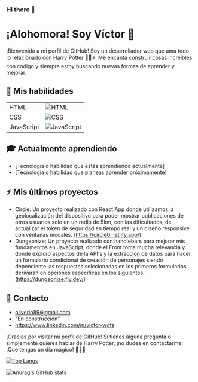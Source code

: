 ### Hi there 👋



# ¡Alohomora! Soy Víctor 👋

¡Bienvenido a mi perfil de GitHub! Soy un desarrollador web que ama todo lo relacionado con Harry Potter 🧙‍♂️⚡️. Me encanta construir cosas increíbles con código y siempre estoy buscando nuevas formas de aprender y mejorar.

## 🔮 Mis habilidades

|     |     |
| --- | --- |
| HTML | ![HTML](https://img.shields.io/badge/HTML5-E34F26?logo=html5&logoColor=white&style=flat-square) | React | ![React](https://img.shields.io/badge/React-61DAFB?logo=react&logoColor=black&style=flat-square) |
| CSS | ![CSS](https://img.shields.io/badge/CSS3-1572B6?logo=css3&logoColor=white&style=flat-square) | Node.js | ![Node.js](https://img.shields.io/badge/Node.js-339933?logo=node.js&logoColor=white&style=flat-square) |
| JavaScript | ![JavaScript](https://img.shields.io/badge/JavaScript-F7DF1E?logo=javascript&logoColor=black&style=flat-square) | MySQL | ![MySQL](https://img.shields.io/badge/MySQL-4479A1?logo=mysql&logoColor=white&style=flat-square) |

## 🎓 Actualmente aprendiendo

- [Tecnología o habilidad que estás aprendiendo actualmente]
- [Tecnología o habilidad que planeas aprender próximamente]

## ⚡️ Mis últimos proyectos

- Circle: Un proyecto realizado con React App donde utilizamos la geolocalización del dispositivo para poder mostrar publicaciones de otros usuarios solo en un radio de 5km, con las dificultados, de actualizar el token de seguridad en tiempo real y un diseño responsive con ventanas modales. (https://circle0.netlify.app/)
- Dungeonize: Un proyecto realizado con handlebars para mejorar mis fundamentos en JavaScript, donde el Front toma mucha relevancia y donde exploro aspectos de la API's y la extracción de datos para hacer un formulario condicional de creación de personajes siendo dependiente las respuestas selccionadas en los primeros formularios derivaran en opciones especificas en los siguientes. (https://dungeonize.fly.dev/)


## 🦉 Contacto

- oliverio89@gmail.com
- "En construcción"
- https://www.linkedin.com/in/victor-wdfs

¡Gracias por visitar mi perfil de GitHub! Si tienes alguna pregunta o simplemente quieres hablar de Harry Potter, ¡no dudes en contactarme! ¡Que tengas un día mágico! 🧙‍♀️🔮


[![Top Langs](https://github-readme-stats.vercel.app/api/top-langs/?username=oliverio89&layout=compact)](https://github.com/anuraghazra/github-readme-stats)

![Anurag's GitHub stats](https://github-readme-stats.vercel.app/api?username=oliverio89&show_icons=true&theme=onedark)

